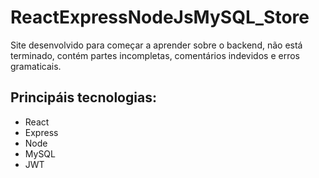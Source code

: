 # ReactExpressNodeJsMySQL_Store
 Site desenvolvido para começar a aprender sobre o backend, não está terminado, contém partes incompletas, comentários indevidos e erros gramaticais.
## Principáis tecnologias:
 - React
 - Express
 - Node
 - MySQL
 - JWT
